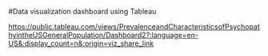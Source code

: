 #Data visualization dashboard using Tableau


https://public.tableau.com/views/PrevalenceandCharacteristicsofPsychopathyintheUSGeneralPopulation/Dashboard2?:language=en-US&:display_count=n&:origin=viz_share_link
